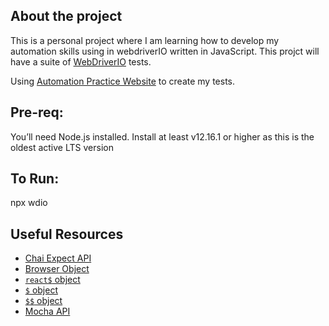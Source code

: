 ## About the project

This is a personal project where I am learning how to develop my automation skills using in webdriverIO written in JavaScript.
This projct will have a suite of [WebDriverIO](https://webdriver.io/) tests. 

Using [Automation Practice Website](http://automationpractice.com/index.php/) to create my tests.

## Pre-req:

You’ll need Node.js installed.
Install at least v12.16.1 or higher as this is the oldest active LTS version

## To Run:

npx wdio


## Useful Resources

* [Chai Expect API](https://www.chaijs.com/api/bdd/)
* [Browser Object](https://webdriver.io/docs/browserobject.html)
* [`react$` object](https://webdriver.io/docs/api/browser/react$.html)
* [`$` object](https://webdriver.io/docs/api/browser/$.html)
* [`$$` object](https://webdriver.io/docs/api/browser/$$.html)
* [Mocha API](https://mochajs.org/api/)
